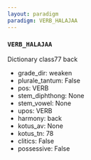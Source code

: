 ```yaml
---
layout: paradigm
paradigm: VERB_HALAJAA
---
```

### ` VERB_HALAJAA `

Dictionary class77 back 
* grade_dir: weaken
* plurale_tantum: False
* pos: VERB
* stem_diphthong: None
* stem_vowel: None
* upos: VERB
* harmony: back
* kotus_av: None
* kotus_tn: 78
* clitics: False
* possessive: False
